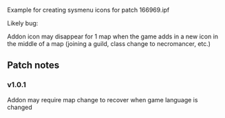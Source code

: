 Example for creating sysmenu icons for patch 166969.ipf

Likely bug:

Addon icon may disappear for 1 map when the game adds in a new icon in the middle of a map (joining a guild, class change to necromancer, etc.)

Patch notes
---
### v1.0.1

Addon may require map change to recover when game language is changed